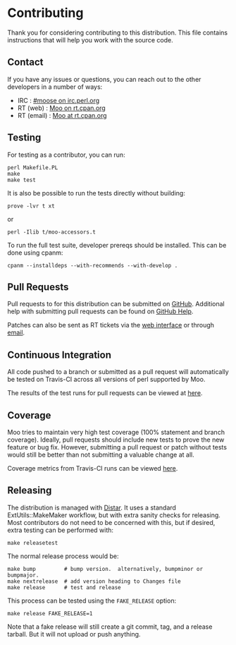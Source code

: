 # Contributing

Thank you for considering contributing to this distribution.  This file
contains instructions that will help you work with the source code.

## Contact

If you have any issues or questions, you can reach out to the other developers
in a number of ways:

 * IRC : [#moose on irc.perl.org](https://kiwiirc.com/nextclient/#irc://irc.perl.org/#moose)
 * RT (web) : [Moo on rt.cpan.org](https://rt.cpan.org/Public/Dist/Display.html?Name=Moo)
 * RT (email) : [Moo at rt.cpan.org](mailto:bug-Moo@rt.cpan.org)

## Testing

For testing as a contributor, you can run:

    perl Makefile.PL
    make
    make test

It is also be possible to run the tests directly without building:

    prove -lvr t xt

or

    perl -Ilib t/moo-accessors.t

To run the full test suite, developer prereqs should be installed.  This can
be done using cpanm:

    cpanm --installdeps --with-recommends --with-develop .

## Pull Requests

Pull requests to for this distribution can be submitted on [GitHub](https://github.com/moose/Moo).
Additional help with submitting pull requests can be found on [GitHub Help](https://help.github.com/articles/creating-a-pull-request).

Patches can also be sent as RT tickets via the [web interface](https://rt.cpan.org/Public/Dist/Display.html?Name=Moo)
or through [email](mailto:bug-Moo@rt.cpan.org).

## Continuous Integration

All code pushed to a branch or submitted as a pull request will automatically
be tested on Travis-CI across all versions of perl supported by Moo.

The results of the test runs for pull requests can be viewed at [here](https://travis-ci.com/github/moose/Moo/pull_requests).

## Coverage

Moo tries to maintain very high test coverage (100% statement and branch
coverage).  Ideally, pull requests should include new tests to prove the new
feature or bug fix.  However, submitting a pull request or patch without
tests would still be better than not submitting a valuable change at all.

Coverage metrics from Travis-CI runs can be viewed [here](https://codecov.io/gh/moose/Moo).

## Releasing

The distribution is managed with [Distar](https://github.com/p5sagit/Distar).
It uses a standard ExtUtils::MakeMaker workflow, but with extra sanity checks
for releasing.  Most contributors do not need to be concerned with this, but
if desired, extra testing can be performed with:

    make releasetest

The normal release process would be:

    make bump         # bump version.  alternatively, bumpminor or bumpmajor.
    make nextrelease  # add version heading to Changes file
    make release      # test and release

This process can be tested using the `FAKE_RELEASE` option:

    make release FAKE_RELEASE=1

Note that a fake release will still create a git commit, tag, and a release
tarball.  But it will not upload or push anything.
